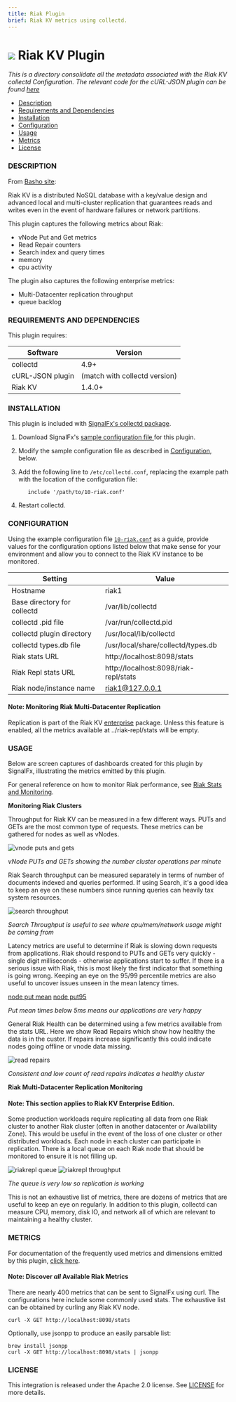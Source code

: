 ```yaml
---
title: Riak Plugin
brief: Riak KV metrics using collectd.
---
```


# ![](https://github.com/signalfx/integrations/blob/master/collectd-riak/img/integrations_riak.png) Riak KV Plugin

_This is a directory consolidate all the metadata associated with the Riak KV collectd Configuration. The relevant code for the cURL-JSON plugin can be found [here](https://github.com/signalfx/collectd/blob/master/src/curl_json.c)_

- [Description](#description)
- [Requirements and Dependencies](#requirements-and-dependencies)
- [Installation](#installation)
- [Configuration](#configuration)
- [Usage](#usage)
- [Metrics](#metrics)
- [License](#license)

### DESCRIPTION

From [Basho site](http://basho.com/products/riak-kv/):

Riak KV is a distributed NoSQL database with a key/value design and advanced local and multi-cluster replication that guarantees reads and writes even in the event of hardware failures or network partitions.

This plugin captures the following metrics about Riak:

* vNode Put and Get metrics
* Read Repair counters
* Search index and query times
* memory
* cpu activity

The plugin also captures the following enterprise metrics:

* Multi-Datacenter replication throughput
* queue backlog

### REQUIREMENTS AND DEPENDENCIES

This plugin requires:

| Software          | Version        |
|-------------------|----------------|
| collectd | 4.9+  |
| cURL-JSON plugin | (match with collectd version) |
|  Riak KV  | 1.4.0+ |

### INSTALLATION

This plugin is included with [SignalFx's collectd package](https://support.signalfx.com/hc/en-us/articles/208080123).

1. Download SignalFx's [sample configuration file ](././10-riak.conf) for this plugin.

1. Modify the sample configuration file as described in [Configuration](#configuration), below.

1. Add the following line to `/etc/collectd.conf`, replacing the example path with the location of the configuration file:

          include '/path/to/10-riak.conf'

1. Restart collectd.

### CONFIGURATION

Using the example configuration file [`10-riak.conf`](././10-riak.conf) as a guide, provide values for the configuration options listed below that make sense for your environment and allow you to connect to the Riak KV instance to be monitored.


| Setting	| Value |
|----------|----------|
| Hostname	| riak1 |
| Base directory for collectd |	/var/lib/collectd |
| collectd .pid file	| /var/run/collectd.pid |
| collectd plugin directory	| /usr/local/lib/collectd |
| collectd types.db file	| /usr/local/share/collectd/types.db |
| Riak stats URL	| http://localhost:8098/stats |
| Riak Repl stats URL | http://localhost:8098/riak-repl/stats |
| Riak node/instance name	| riak1@127.0.0.1 |

#### Note: Monitoring Riak Multi-Datacenter Replication

Replication is part of the Riak KV [enterprise](http://docs.basho.com/riakee/latest/cookbooks/Multi-Data-Center-Replication-Architecture/) package. Unless this feature is enabled, all the metrics available at ../riak-repl/stats will be empty.

### USAGE

Below are screen captures of dashboards created for this plugin by SignalFx, illustrating the metrics emitted by this plugin.

For general reference on how to monitor Riak performance, see [Riak Stats and Monitoring](http://docs.basho.com/riak/latest/ops/running/stats-and-monitoring/).

**Monitoring Riak Clusters**

Throughput for Riak KV can be measured in a few different ways. PUTs and GETs are the most common type of requests. These metrics can be gathered for nodes as well as vNodes.

![vnode puts and gets](././img/vnode_puts_gets.png)

*vNode PUTs and GETs showing the number cluster operations per minute*

Riak Search throughput can be measured separately in terms of number of documents indexed and queries performed. If using Search, it's a good idea to keep an eye on these numbers since running queries can heavily tax system resources.

![search throughput](././img/search_throughput.png)

*Search Throughput is useful to see where cpu/mem/network usage might be coming from*

Latency metrics are useful to determine if Riak is slowing down requests from  applications. Riak should respond to PUTs and GETs very quickly - single digit milliseconds - otherwise applications start to suffer. If there is a serious issue with Riak, this is most likely the first indicator that something is going wrong. Keeping an eye on the 95/99 percentile metrics are also useful to uncover issues unseen in the mean latency times.

[node put mean](././img/node_putmean.png) [node put95](././img/node_put95.png)

*Put mean times below 5ms means our applications are very happy*

General Riak Health can be determined using a few metrics available from the stats URL. Here we show Read Repairs which show how healthy the data is in the custer. If repairs increase significantly this could indicate nodes going offline or vnode data missing.

![read repairs](././img/read_repairs.png)

*Consistent and low count of read repairs indicates a healthy cluster*

**Riak Multi-Datacenter Replication Monitoring**

#### Note: This section applies to Riak KV Enterprise Edition.

Some production workloads require replicating all data from one Riak cluster to another Riak cluster (often in another datacenter or Availability Zone). This would be useful in the event of the loss of one cluster or other distributed workloads. Each node in each cluster can participate in replication. There is a local queue on each Riak node that should be monitored to ensure it is not filling up.

![riakrepl queue](././img/riakrepl_queue.png)
![riakrepl throughput](././img/riakrepl_throughput.png)

*The queue is very low so replication is working*

This is not an exhaustive list of metrics, there are dozens of metrics that are useful to keep an eye on regularly. In addition to this plugin, collectd can measure CPU, memory, disk IO, and network all of which are relevant to maintaining a healthy cluster.



### METRICS

For documentation of the frequently used metrics and dimensions emitted by this plugin, [click here](././docs).

#### Note: Discover _all_ Available Riak Metrics

There are nearly 400 metrics that can be sent to SignalFx using curl. The configurations here include some commonly used stats. The exhaustive list can be obtained by curling any Riak KV node.

```
curl -X GET http://localhost:8098/stats
```

Optionally, use jsonpp to produce an easily parsable list:

```
brew install jsonpp
curl -X GET http://localhost:8098/stats | jsonpp
```

### LICENSE

This integration is released under the Apache 2.0 license. See [LICENSE](./LICENSE) for more details.
